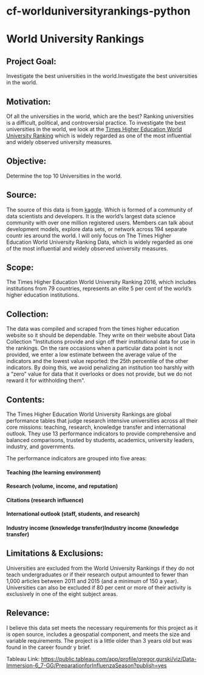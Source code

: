 # cf-worlduniversityrankings-python

# World University Rankings

## Project Goal:
Investigate the best universities in the world.Investigate the best universities in the world.

## Motivation:
Of all the universities in the world, which are the best?
Ranking universities is a difficult, political, and controversial practice.
To investigate the best universities in the world, we look at the
[Times Higher Education World University Ranking](https://www.timeshighereducation.com/world-university-rankings/2023/world-ranking) which is widely regarded
as one of the most influential and widely observed university measures.

## Objective:
Determine the top 10 Universities in the world.

## Source:
The source of this data is from [kaggle](https://www.kaggle.com/datasets/mylesoneill/world-university-rankings). Which is formed of a community
of data scientists and developers. It is the world’s largest data science
community with over one million registered users. Members can talk about
development models, explore data sets, or network across 194 separate
countr ies around the world. I will only focus on The Times Higher Education
World University Ranking Data, which is widely regarded as one of the most
influential and widely observed university measures.


## Scope:
The Times Higher Education World University Ranking 2016,
which includes institutions from 79 countries, represents an elite
5 per cent of the world’s higher education institutions.

## Collection:
The data was compiled and scraped from the times higher
education website so it should be dependable. They write on their website
about Data Collection "Institutions provide and sign off their institutional data
for use in the rankings. On the rare occasions when a particular data point is
not provided, we enter a low estimate between the average value of the
indicators and the lowest value reported: the 25th percentile of the other
indicators. By doing this, we avoid penalizing an institution too harshly with a
“zero” value for data that it overlooks or does not provide, but we do not
reward it for withholding them".

## Contents:
The Times Higher Education World University Rankings are global
performance tables that judge research intensive universities across all their
core missions: teaching, research, knowledge transfer and international
outlook. They use 13 performance indicators to provide comprehensive and
balanced comparisons, trusted by students, academics, university leaders,
industry, and governments.

The performance indicators are grouped into five areas:

#### Teaching (the learning environment)
#### Research (volume, income, and reputation)
#### Citations (research influence)
#### International outlook (staff, students, and research)
#### Industry income (knowledge transfer)Industry income (knowledge transfer)

## Limitations & Exclusions:
Universities are excluded from the World University
Rankings if they do not teach undergraduates or if their research output
amounted to fewer than 1,000 articles between 2011 and 2015 (and a
minimum of 150 a year). Universities can also be excluded if 80 per cent or
more of their activity is exclusively in one of the eight subject areas.

## Relevance:
I believe this data set meets the necessary requirements for this project as it is
open source, includes a geospatial component, and meets the size and variable
requirements. The project is a little older than 3 years old but was found in the
career foundr y brief.

Tableau Link: https://public.tableau.com/app/profile/gregor.gurski/viz/Data-Immersion-6_7-GG/PreparationforInfluenzaSeason?publish=yes
